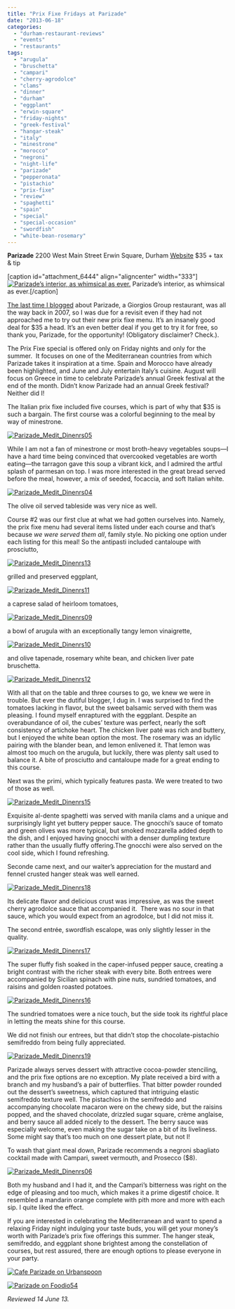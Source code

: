 ```yaml
---
title: "Prix Fixe Fridays at Parizade"
date: "2013-06-18"
categories: 
  - "durham-restaurant-reviews"
  - "events"
  - "restaurants"
tags: 
  - "arugula"
  - "bruschetta"
  - "campari"
  - "cherry-agrodolce"
  - "clams"
  - "dinner"
  - "durham"
  - "eggplant"
  - "erwin-square"
  - "friday-nights"
  - "greek-festival"
  - "hangar-steak"
  - "italy"
  - "minestrone"
  - "morocco"
  - "negroni"
  - "night-life"
  - "parizade"
  - "pepperonata"
  - "pistachio"
  - "prix-fixe"
  - "review"
  - "spaghetti"
  - "spain"
  - "special"
  - "special-occasion"
  - "swordfish"
  - "white-bean-rosemary"
---
```


**Parizade** 2200 West Main Street Erwin Square, Durham [Website](http://parizadedurham.com/) $35 + tax & tip

\[caption id="attachment\_6444" align="aligncenter" width="333"\][![Parizade’s interior, as whimsical as ever.](http://s3.amazonaws.com/thegourmez-wpmedia/2013/06/Parizade_Medit_Dinenrs14.jpg)](http://www.thegourmez.com/2013/06/prix-fixe-fridays-at-parizade/parizade_medit_dinenrs14/) Parizade’s interior, as whimsical as ever.\[/caption\]

[The last time I blogged](http://www.thegourmez.com/2007/04/parizade-erwin-square-durham/) about Parizade, a Giorgios Group restaurant, was all the way back in 2007, so I was due for a revisit even if they had not approached me to try out their new prix fixe menu. It’s an insanely good deal for $35 a head. It’s an even better deal if you get to try it for free, so thank you, Parizade, for the opportunity! (Obligatory disclaimer? Check.).

The Prix Fixe special is offered only on Friday nights and only for the summer.  It focuses on one of the Mediterranean countries from which Parizade takes it inspiration at a time. Spain and Morocco have already been highlighted, and June and July entertain Italy’s cuisine. August will focus on Greece in time to celebrate Parizade’s annual Greek festival at the end of the month. Didn’t know Parizade had an annual Greek festival? Neither did I!

The Italian prix fixe included five courses, which is part of why that $35 is such a bargain. The first course was a colorful beginning to the meal by way of minestrone.

[![Parizade_Medit_Dinenrs05](http://s3.amazonaws.com/thegourmez-wpmedia/2013/06/Parizade_Medit_Dinenrs05.jpg)](http://www.thegourmez.com/2013/06/prix-fixe-fridays-at-parizade/parizade_medit_dinenrs05/)

While I am not a fan of minestrone or most broth-heavy vegetables soups—I have a hard time being convinced that overcooked vegetables are worth eating—the tarragon gave this soup a vibrant kick, and I admired the artful splash of parmesan on top. I was more interested in the great bread served before the meal, however, a mix of seeded, focaccia, and soft Italian white.

[![Parizade_Medit_Dinenrs04](http://s3.amazonaws.com/thegourmez-wpmedia/2013/06/Parizade_Medit_Dinenrs04.jpg)](http://www.thegourmez.com/2013/06/prix-fixe-fridays-at-parizade/parizade_medit_dinenrs04/)

The olive oil served tableside was very nice as well.

Course #2 was our first clue at what we had gotten ourselves into. Namely, the prix fixe menu had several items listed under each course and that’s because _we were served them all_, family style. No picking one option under each listing for this meal! So the antipasti included cantaloupe with prosciutto,

[![Parizade_Medit_Dinenrs13](http://s3.amazonaws.com/thegourmez-wpmedia/2013/06/Parizade_Medit_Dinenrs13.jpg)](http://www.thegourmez.com/2013/06/prix-fixe-fridays-at-parizade/parizade_medit_dinenrs13/)

grilled and preserved eggplant,

[![Parizade_Medit_Dinenrs11](http://s3.amazonaws.com/thegourmez-wpmedia/2013/06/Parizade_Medit_Dinenrs11.jpg)](http://www.thegourmez.com/2013/06/prix-fixe-fridays-at-parizade/parizade_medit_dinenrs11/)

a caprese salad of heirloom tomatoes,

[![Parizade_Medit_Dinenrs09](http://s3.amazonaws.com/thegourmez-wpmedia/2013/06/Parizade_Medit_Dinenrs09.jpg)](http://www.thegourmez.com/2013/06/prix-fixe-fridays-at-parizade/parizade_medit_dinenrs09/)

a bowl of arugula with an exceptionally tangy lemon vinaigrette,

[![Parizade_Medit_Dinenrs10](http://s3.amazonaws.com/thegourmez-wpmedia/2013/06/Parizade_Medit_Dinenrs10.jpg)](http://www.thegourmez.com/2013/06/prix-fixe-fridays-at-parizade/parizade_medit_dinenrs10/)

and olive tapenade, rosemary white bean, and chicken liver pate bruschetta.

[![Parizade_Medit_Dinenrs12](http://s3.amazonaws.com/thegourmez-wpmedia/2013/06/Parizade_Medit_Dinenrs12.jpg)](http://www.thegourmez.com/2013/06/prix-fixe-fridays-at-parizade/parizade_medit_dinenrs12/)

With all that on the table and three courses to go, we knew we were in trouble. But ever the dutiful blogger, I dug in. I was surprised to find the tomatoes lacking in flavor, but the sweet balsamic served with them was pleasing. I found myself enraptured with the eggplant. Despite an overabundance of oil, the cubes’ texture was perfect, nearly the soft consistency of artichoke heart. The chicken liver paté was rich and buttery, but I enjoyed the white bean option the most. The rosemary was an idyllic pairing with the blander bean, and lemon enlivened it. That lemon was almost too much on the arugula, but luckily, there was plenty salt used to balance it. A bite of prosciutto and cantaloupe made for a great ending to this course.

Next was the primi, which typically features pasta. We were treated to two of those as well.

[![Parizade_Medit_Dinenrs15](http://s3.amazonaws.com/thegourmez-wpmedia/2013/06/Parizade_Medit_Dinenrs15.jpg)](http://www.thegourmez.com/2013/06/prix-fixe-fridays-at-parizade/parizade_medit_dinenrs15/)

Exquisite al-dente spaghetti was served with manila clams and a unique and surprisingly light yet buttery pepper sauce. The gnocchi’s sauce of tomato and green olives was more typical, but smoked mozzarella added depth to the dish, and I enjoyed having gnocchi with a denser dumpling texture rather than the usually fluffy offering.The gnocchi were also served on the cool side, which I found refreshing.

Seconde came next, and our waiter’s appreciation for the mustard and fennel crusted hanger steak was well earned.

[![Parizade_Medit_Dinenrs18](http://s3.amazonaws.com/thegourmez-wpmedia/2013/06/Parizade_Medit_Dinenrs18.jpg)](http://www.thegourmez.com/2013/06/prix-fixe-fridays-at-parizade/parizade_medit_dinenrs18/)

Its delicate flavor and delicious crust was impressive, as was the sweet cherry agrodolce sauce that accompanied it.  There was no sour in that sauce, which you would expect from an agrodolce, but I did not miss it.

The second entrée, swordfish escalope, was only slightly lesser in the quality.

[![Parizade_Medit_Dinenrs17](http://s3.amazonaws.com/thegourmez-wpmedia/2013/06/Parizade_Medit_Dinenrs17.jpg)](http://www.thegourmez.com/2013/06/prix-fixe-fridays-at-parizade/parizade_medit_dinenrs17/)

The super fluffy fish soaked in the caper-infused pepper sauce, creating a bright contrast with the richer steak with every bite. Both entrees were accompanied by Sicilian spinach with pine nuts, sundried tomatoes, and raisins and golden roasted potatoes.

[![Parizade_Medit_Dinenrs16](http://s3.amazonaws.com/thegourmez-wpmedia/2013/06/Parizade_Medit_Dinenrs16.jpg)](http://www.thegourmez.com/2013/06/prix-fixe-fridays-at-parizade/parizade_medit_dinenrs16/)

The sundried tomatoes were a nice touch, but the side took its rightful place in letting the meats shine for this course.

We did not finish our entrees, but that didn’t stop the chocolate-pistachio semifreddo from being fully appreciated.

[![Parizade_Medit_Dinenrs19](http://s3.amazonaws.com/thegourmez-wpmedia/2013/06/Parizade_Medit_Dinenrs191.jpg)](http://www.thegourmez.com/2013/06/prix-fixe-fridays-at-parizade/parizade_medit_dinenrs19-2/)

Parizade always serves dessert with attractive cocoa-powder stenciling, and the prix fixe options are no exception. My plate received a bird with a branch and my husband’s a pair of butterflies. That bitter powder rounded out the dessert’s sweetness, which captured that intriguing elastic semifreddo texture well. The pistachios in the semifreddo and accompanying chocolate macaron were on the chewy side, but the raisins popped, and the shaved chocolate, drizzled sugar square, crème anglaise, and berry sauce all added nicely to the dessert. The berry sauce was especially welcome, even making the sugar take on a bit of its liveliness. Some might say that’s too much on one dessert plate, but not I!

To wash that giant meal down, Parizade recommends a negroni sbagliato cocktail made with Campari, sweet vermouth, and Prosecco ($8).

[![Parizade_Medit_Dinenrs06](http://s3.amazonaws.com/thegourmez-wpmedia/2013/06/Parizade_Medit_Dinenrs06.jpg)](http://www.thegourmez.com/2013/06/prix-fixe-fridays-at-parizade/parizade_medit_dinenrs06/)

Both my husband and I had it, and the Campari’s bitterness was right on the edge of pleasing and too much, which makes it a prime digestif choice. It resembled a mandarin orange complete with pith more and more with each sip. I quite liked the effect.

If you are interested in celebrating the Mediterranean and want to spend a relaxing Friday night indulging your taste buds, you will get your money’s worth with Parizade’s prix fixe offerings this summer. The hanger steak, semifreddo, and eggplant shone brightest among the constellation of courses, but rest assured, there are enough options to please everyone in your party.

[![Cafe Parizade on Urbanspoon](http://www.urbanspoon.com/b/link/290354/minilink.gif)](http://www.urbanspoon.com/r/25/290354/restaurant/Old-West-Durham-9th-St/Cafe-Parizade-Durham)

[![Parizade on Foodio54](http://foodio54.com/images/badge-1-cfde2.jpg)](http://foodio54.com/restaurant/Durham-NC/cfde2/Parizade)

_Reviewed 14 June 13._
